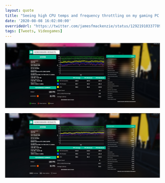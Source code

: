 ```yaml
---
layout: quote
title: "Seeing high CPU temps and frequency throttling on my gaming PC. After a good de-dust and thermal repaste Forza Horizon 4 performance improved from 81fps to 91fps – more than 10%! Way quieter too. Note to self: Do This More Often!"
date: '2020-08-08 16:02:00:00'
overrideUrl: "https://twitter.com/jamesfmackenzie/status/1292191033778987016?s=21"
tags: [Tweets, Videogames]
---
```


![](/img/posts/forza-horizon-4-benchmark-slow.jpg)

![](/img/posts/forza-horizon-4-benchmark.jpg)


